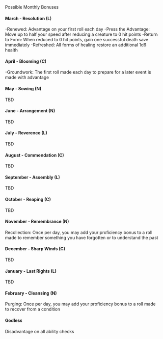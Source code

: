 Possible Monthly Bonuses 

#### March -  Resolution (L)
-Renewed: Advantage on your first roll each day
-Press the Advantage: Move up to half your speed after reducing a creature to 0 hit points
-Return to Form: When reduced to 0 hit points, gain one successful death save immediately
-Refreshed: All forms of healing restore an additional 1d6 health
#### April - Blooming (C)
-Groundwork: The first roll made each day to prepare for a later event is made with advantage
#### May - Sowing (N)
TBD
#### June -  Arrangement (N)
TBD
#### July - Reverence (L)
TBD
#### August - Commendation (C)
TBD
#### September -  Assembly (L)
TBD
#### October - Reaping (C)
TBD
#### November - Remembrance (N)
Recollection: Once per day, you may add your proficiency bonus to a roll made to remember something you have forgotten or to understand the past
#### December -  Sharp Winds (C)
TBD
#### January - Last Rights (L)
TBD
#### February - Cleansing (N)
Purging: Once per day, you may add your proficiency bonus to a roll made to recover from a condition 
#### Godless 
Disadvantage on all ability checks